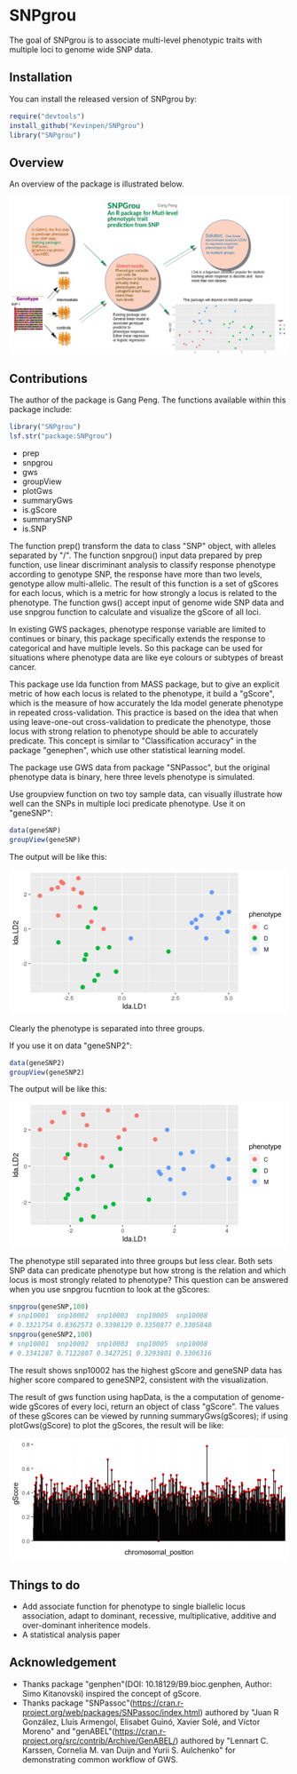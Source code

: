 
# SNPgrou

<!-- badges: start -->
<!-- badges: end -->

The goal of SNPgrou is to associate multi-level phenotypic traits with multiple loci to genome wide SNP data. 

## Installation

You can install the released version of SNPgrou by:

``` r
require("devtools")
install_github("Kevinpen/SNPgrou")
library("SNPgrou")
```

## Overview
An overview of the package is illustrated below. 

![](./inst/extdata/PENG_G_A1.png) 


## Contributions

The author of the package is Gang Peng. The functions available within this package include:

``` r
library("SNPgrou")
lsf.str("package:SNPgrou")
```
- prep
- snpgrou
- gws
- groupView
- plotGws
- summaryGws
- is.gScore
- summarySNP
- is.SNP

The function prep() transform the data to class "SNP" object, with alleles separated by "/". The function snpgrou() input data prepared by prep function, use linear discriminant analysis to classify response phenotype according to genotype SNP, the response have more than two levels, genotype allow multi-allelic. The result of this function is a set of gScores for each locus, which is a metric for how strongly a locus is related to the phenotype. The function gws() accept input of genome wide SNP data and use snpgrou function to calculate and visualize the gScore of all loci.

In existing GWS packages, phenotype response variable are limited to continues or binary, this package specifically extends the response to categorical and have multiple levels. So this package can be used for situations where phenotype data are like eye colours or subtypes of breast cancer. 

This package use lda function from MASS package, but to give an explicit metric of how each locus is related to the phenotype, it build a "gScore", which is the measure of how accurately the lda model generate phenotype in repeated cross-validation. This practice is based on the idea that when using leave-one-out cross-validation to predicate the phenotype, those locus with strong relation to phenotype should be able to accurately predicate. This concept is similar to  "Classification accuracy" in the package "genephen", which use other statistical learning model.

The package use GWS data from package "SNPassoc", but the original phenotype data is binary, here three levels phenotype is simulated. 

Use groupview function on two toy sample data, can visually illustrate how well can the SNPs in multiple loci predicate phenotype. Use it on "geneSNP":

``` r
data(geneSNP)
groupView(geneSNP)
```
The output will be like this:

![](./inst/extdata/Rplot_snpgrou.png) 

Clearly the phenotype is separated into three groups.

If you use it on data "geneSNP2":

``` r
data(geneSNP2)
groupView(geneSNP2)
```
The output will be like this:

![](./inst/extdata/Rplot_snpgrou2.png) 

The phenotype still separated into three groups but less clear. Both sets SNP data can predicate phenotype but how strong is the relation and which locus is most strongly related to phenotype? This question can be answered when you use snpgrou fucntion to look at the gScores:

```r
snpgrou(geneSNP,100)
# snp10001  snp10002  snp10003  snp10005  snp10008 
# 0.3321754 0.8362573 0.3398129 0.3350877 0.3305848 
snpgrou(geneSNP2,100)
# snp10001  snp10002  snp10003  snp10005  snp10008 
# 0.3341287 0.7122807 0.3427251 0.3293801 0.3306316
```
The result shows snp10002 has the highest gScore and geneSNP data has higher score compared to geneSNP2, consistent with the visualization.

The result of gws function using hapData, is the a computation of genome-wide gScores of every loci, return an object of class "gScore". The values of these gScores can be viewed by running summaryGws(gScores); if using plotGws(gScore) to plot the gScores, the result will be like: 

![](./inst/extdata/Rplot_GWS.png) 

## Things to do
- Add associate function for phenotype to single biallelic locus association, adapt to dominant, recessive, multiplicative, additive and over-dominant inheritence models.
- A statistical analysis paper 

## Acknowledgement 
- Thanks package "genphen"(DOI: 10.18129/B9.bioc.genphen, Author: Simo Kitanovski) inspired the concept of gScore.  
- Thanks package "SNPassoc"(https://cran.r-project.org/web/packages/SNPassoc/index.html) authored by "Juan R González, Lluís Armengol, Elisabet Guinó, Xavier Solé, and Víctor Moreno" and "genABEL"(https://cran.r-project.org/src/contrib/Archive/GenABEL/) authored by "Lennart C. Karssen, Cornelia M. van Duijn and Yurii S. Aulchenko" for demonstrating common workflow of GWS.


